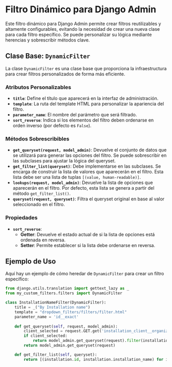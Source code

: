 # Filtro Dinámico para Django Admin

Este filtro dinámico para Django Admin permite crear filtros reutilizables y altamente configurables, evitando la necesidad de crear una nueva clase para cada filtro específico. Se puede personalizar su lógica mediante herencias y sobrescribir métodos clave.

## Clase Base: `DynamicFilter`

La clase `DynamicFilter` es una clase base que proporciona la infraestructura para crear filtros personalizados de forma más eficiente. 

### Atributos Personalizables

- **`title`**: Define el título que aparecerá en la interfaz de administración.
- **`template`**: La ruta del template HTML para personalizar la apariencia del filtro.
- **`parameter_name`**: El nombre del parámetro que será filtrado.
- **`sort_reverse`**: Indica si los elementos del filtro deben ordenarse en orden inverso (por defecto es `False`).

### Métodos Sobrescribibles

- **`get_queryset(request, model_admin)`**: Devuelve el conjunto de datos que se utilizará para generar las opciones del filtro. Se puede sobrescribir en las subclases para ajustar la lógica del queryset.
- **`get_filter_list(queryset)`**: Debe implementarse en las subclases. Se encarga de construir la lista de valores que aparecerán en el filtro. Esta lista debe ser una lista de tuplas `[(value, human-readable)]`.
- **`lookups(request, model_admin)`**: Devuelve la lista de opciones que aparecerán en el filtro. Por defecto, esta lista se genera a partir del método `get_filter_list()`.
- **`queryset(request, queryset)`**: Filtra el queryset original en base al valor seleccionado en el filtro.

### Propiedades

- **`sort_reverse`**: 
  - **Getter**: Devuelve el estado actual de si la lista de opciones está ordenada en reversa.
  - **Setter**: Permite establecer si la lista debe ordenarse en reversa.

## Ejemplo de Uso

Aquí hay un ejemplo de cómo heredar de `DynamicFilter` para crear un filtro específico:

```python
from django.utils.translation import gettext_lazy as _
from my_custom_filters.filters import DynamicFilter

class InstallationNameFilter(DynamicFilter):
    title = _("By Installation name")
    template = "dropdown_filters/filters/filter.html"
    parameter_name = 'id__exact'
    
    def get_queryset(self, request, model_admin):
        client_selected = request.GET.get('installation_client__organization_ptr__exact')
        if client_selected:
            return model_admin.get_queryset(request).filter(installation_client__organization_ptr=client_selected)
        return model_admin.get_queryset(request)

    def get_filter_list(self, queryset):
        return [(installation.id, installation.installation_name) for installation in queryset]
